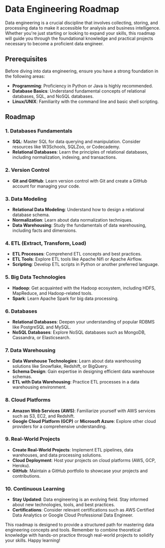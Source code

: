 # Data Engineering Roadmap

Data engineering is a crucial discipline that involves collecting, storing, and processing data to make it accessible for analysis and business intelligence. Whether you're just starting or looking to expand your skills, this roadmap will guide you through the foundational knowledge and practical projects necessary to become a proficient data engineer.

## Prerequisites

Before diving into data engineering, ensure you have a strong foundation in the following areas:

- **Programming**: Proficiency in Python or Java is highly recommended.
- **Database Basics**: Understand fundamental concepts of relational databases, SQL, and NoSQL databases.
- **Linux/UNIX**: Familiarity with the command line and basic shell scripting.

## Roadmap

### 1. Databases Fundamentals

- **SQL**: Master SQL for data querying and manipulation. Consider resources like W3Schools, SQLZoo, or Codecademy.
- **Relational Databases**: Learn the principles of relational databases, including normalization, indexing, and transactions.

### 2. Version Control

- **Git and GitHub**: Learn version control with Git and create a GitHub account for managing your code.

### 3. Data Modeling

- **Relational Data Modeling**: Understand how to design a relational database schema.
- **Normalization**: Learn about data normalization techniques.
- **Data Warehousing**: Study the fundamentals of data warehousing, including facts and dimensions.

### 4. ETL (Extract, Transform, Load)

- **ETL Processes**: Comprehend ETL concepts and best practices.
- **ETL Tools**: Explore ETL tools like Apache Nifi or Apache Airflow.
- **Scripting**: Develop ETL scripts in Python or another preferred language.

### 5. Big Data Technologies

- **Hadoop**: Get acquainted with the Hadoop ecosystem, including HDFS, MapReduce, and Hadoop-related tools.
- **Spark**: Learn Apache Spark for big data processing.

### 6. Databases

- **Relational Databases**: Deepen your understanding of popular RDBMS like PostgreSQL and MySQL.
- **NoSQL Databases**: Explore NoSQL databases such as MongoDB, Cassandra, or Elasticsearch.

### 7. Data Warehousing

- **Data Warehouse Technologies**: Learn about data warehousing solutions like Snowflake, Redshift, or BigQuery.
- **Schema Design**: Gain expertise in designing efficient data warehouse schemas.
- **ETL with Data Warehousing**: Practice ETL processes in a data warehousing environment.

### 8. Cloud Platforms

- **Amazon Web Services (AWS)**: Familiarize yourself with AWS services such as S3, EC2, and Redshift.
- **Google Cloud Platform (GCP)** or **Microsoft Azure**: Explore other cloud providers for a comprehensive understanding.

### 9. Real-World Projects

- **Create Real-World Projects**: Implement ETL pipelines, data warehouses, and data processing solutions.
- **Cloud Deployment**: Host your projects on cloud platforms (AWS, GCP, Heroku).
- **GitHub**: Maintain a GitHub portfolio to showcase your projects and contributions.

### 10. Continuous Learning

- **Stay Updated**: Data engineering is an evolving field. Stay informed about new technologies, tools, and best practices.
- **Certifications**: Consider relevant certifications such as AWS Certified Data Analytics or Google Cloud Professional Data Engineer.

This roadmap is designed to provide a structured path for mastering data engineering concepts and tools. Remember to combine theoretical knowledge with hands-on practice through real-world projects to solidify your skills. Happy learning!